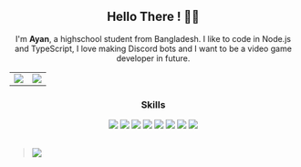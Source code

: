 <div align="center">
    <h2 id="hello"> Hello There ! 👋🏼</h2>

I'm **Ayan**, a highschool student from Bangladesh. I like to code in Node.js and TypeScript, I love making Discord bots and I want to be a video game developer in future.
</div>
<table>
  <tr>
    <td align="center" style="padding=0;width=50%;">
      <img align="center" style="padding=0;" src="https://github-readme-stats.vercel.app/api/top-langs/?username=ayannw&layout=compact&show_icons=true&title_color=24A7FF&text_color=ffffff&bg_color=00000000&hide_border=true&icon_color=00000000&count_private=true" />
    </td>
    <td align="center" style="padding=0;width=50%;">
      <img align="center" style="padding=0;" src="https://github-readme-stats.vercel.app/api/?username=ayannw&show_icons=true&title_color=24A7FF&text_color=ffffff&bg_color=00000000&hide_border=true&icon_color=4F8CC9&hide_title=true&count_private=true" />
    </td>
  </tr>
</table>

<div align="center">
         <h3 id="skills">Skills</h3>
    <img src="https://img.shields.io/badge/Node.js-43853D?style=for-the-badge&logo=node.js&logoColor=white"/>
    <img src="https://img.shields.io/badge/TypeScript-007ACC?style=for-the-badge&logo=typescript&logoColor=white"/>
    <img src="https://img.shields.io/badge/C%23-239120?style=for-the-badge&logo=c-sharp&logoColor=white"/>
    <img src="https://img.shields.io/badge/C%2B%2B-00599C?style=for-the-badge&logo=c%2B%2B&logoColor=white"/>
    <img src="https://img.shields.io/badge/JavaScript-323330?style=for-the-badge&logo=javascript&logoColor=F7DF1E"/>
    <img src="https://img.shields.io/badge/HTML5-E34F26?style=for-the-badge&logo=html5&logoColor=white"/>
    <img src="https://img.shields.io/badge/CSS3-1572B6?style=for-the-badge&logo=css3&logoColor=white"/>
    <img src="https://img.shields.io/badge/Vue.js-35495E?style=for-the-badge&logo=vue.js&logoColor=4FC08D"/>
</div>

<br/>

> ![](https://komarev.com/ghpvc/?username=ayannw)
